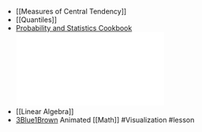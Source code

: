 - [[Measures of Central Tendency]]
- [[Quantiles]]
- [Probability and Statistics Cookbook](https://pages.cs.wisc.edu/~tdw/files/cookbook-en.pdf)
  ![cookbook-en.pdf](../assets/cookbook-en_1655084012798_0.pdf)
- [[Linear Algebra]]
- [3Blue1Brown](https://www.3blue1brown.com) Animated [[Math]] #Visualization #lesson